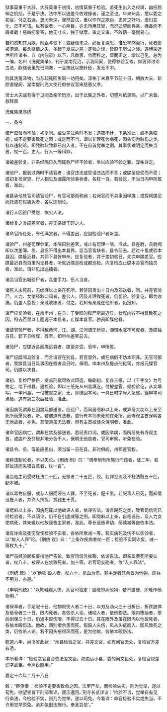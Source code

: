 狱事莫重于大辟，大辟莫重于初情，初情莫重于检验。盖死生出入之权舆，幽枉屈伸之机括，于是乎决。法中所以通差今佐理掾者，谨之至也。年来州县，悉以委之初官，付之右选，更历未深，骤然尝试，重以仵作之欺伪，吏胥之奸巧，虚幻变化，茫不可诘。纵有敏者，一心两目，亦无所用其智，而况遥望而弗亲，掩鼻而不屑者哉！慈四叨臬寄，他无寸长，独于狱案，审之又审，不敢萌一毫慢易心。

若灼然知其为欺，则亟与驳下；或疑信未决，必反复深思，惟恐率然而行，死者虚被涝漉。每念狱情之失，多起于发端之差；定验之误，皆原于历试之浅。遂博采近世所传诸书，自《内恕录》以下，凡数家，会而稡之，厘而正之，增以己见，总为一编，名曰《洗冤集录》，刊于湖南宪治，示我同寅，使得参验互考，如医师讨论古法，脉络表里先已洞澈，一旦按此以施针砭，发无不中。

则其洗冤泽物，当与起死回生同一功用矣。淳祐丁末嘉平节前十日，朝散大夫、新除直秘阁、湖南提刑充大使行府参议官宋慈惠父序。

贤士大夫或有得于见闻及亲所历涉，出于此集之外者，切望片纸录赐，以广未备。慈拜禀

洗冤集录序终

一、条令

诸尸应验而不验；初复同。或受差过两时不发；遇夜不计，下条准此；或不亲临视；或不定要害致死之因；或定而不当，谓以非理死为病死，因头伤为胁伤之类。各以违制论。即凭验状致罪已出入者，不在自首觉举之例。其事状难明定而失当者，杖一百。吏人、行人一等科罪。

诸被差验复，非系经隔日久而辄称尸坏不验者，坐以应验不验之罪。淳祐详定。

诸验尸，报到过两时不请官者；请官违法或受请违法而不言；或牒至应受而不受；或初复检官吏、行人相见及漏露所验事状者，各杖一百。若验讫，不当日内申所属者，准此。

诸县承他处官司请官验尸，有官可那而称阙；若阙官而不具事因申牒；或探伺牒至而托故在假被免者，各以违制论。 

诸行人因验尸受财，依公人法。

诸检复之类应差官者，差无亲嫌干碍之人。

诸命官所任处，有任满赏者，不得差出，应副检验尸者听差。

诸验尸，州差司理参军，本院囚别差官，或止有司理一院，准此。县差尉，县尉阙即以次差簿、丞，县丞不得出本县界。监当官皆缺者，县令前去。若过十里或验本县囚，牒最近县，其郭下县皆申州。应复验者，并于差初验日，先次申牒差官。应牒最近县而百里内无县者，听就近牒巡检或都巡检。内复检应止牒本县官而独员者，准此。谓非见出巡捕者。 

诸监当官出城验尸者，县差手力、伍人当直。

诸死人未死前，无缌麻以上亲在死所，若禁囚责出十日内及部送者，同。并差官验尸。人力、女使经取口词者，差公人。囚及非理致死者，仍复验。验复讫，即为收瘗。仍差人监视；亲戚收瘗者，付之。若知有亲戚在他所者，仍报知。

诸尸应复验者，在州申州；在县，于受牒时牒尸所最近县。状牒内各不得具致死之因。相去百里以上而远于本县者，止牒本县官。独员即牒他县。

诸请官验尸者，不得越黄河、江、湖，江河谓无桥梁，湖谓水涨不可度者。及牒独员县。郭下县听牒，牒至，即申州差官前去。

诸验尸，应牒近县而牒远县者，牒至亦受。验毕，申所属。

诸尸应牒邻县验复，而合请官在别县，若百里外，或在病假不妨本职非。无官可那者，受牒县当日具事因在假者具日时。保明，申本州及提点刑狱司，并报元牒官司，仍牒以次县。

诸初、复检尸格目，提点刑狱司依式印造。每副初、复各三纸，以《千字文》为号凿定，给下州县。遇检验，即以三纸先从州县填讫，付被差官。候检验讫，从实填写。一申州县，一付被害之家，无，即缴回本司。一具日时字号入急递，径申本司点检。遇有第三次后检验，准此。

诸因病死谓非在囚禁及部送者。应验尸，而同居缌麻以上亲，或异居大功以上亲至死所而愿免者，听。若僧道有法眷，童行有本师未死前在死所，而寺观主首保明各无他故者，亦免。其僧道虽无法眷，但有主首或徒众保明者，准此。

诸命官因病亡，谓非在禁及部送者。若经责口词，或因卒病，而所居处有寺观主首，或店户及邻居并地分合干人，保明无他故者，官司审察，听免检验。 

诸县令、丞、簿虽应差出，须当留一员在县。非时俱阙，州郡差官权。 

诸称违制论者，不以失论。《刑统·制》曰：“谓奉制有所施行而违者，徒二年，若非故违而失错旨意者，杖一百”。

诸监临主司受财枉法二十匹，无禄者二十五匹，绞。若罪至流及不枉法赃五十匹，配本城。

诸以毒物自服，或与人服而诬告人罪，不至死者，配千里。若服毒人已死，而知情诬告人者，并许人捕捉，赏钱五十贯。

诸缌麻以上亲，因病死辄以他故诬人者，依诬告法，谓言殴死之类，致官司信凭已经检验者。不以荫论，仍不在引虚减等之例。即缌麻以上亲，自相诬告，及人力女使病死，其亲辄以他故诬告主家者，准此。尊长诬告卑幼，荫赎减等自依本法。

诸有诈病及死伤受使检验不实者，各依所欺减一等。若实病死及伤不以实验者，以“故入人罪”论。《刑统·议》曰：“上条诈疾病者杖一百；检验不实同诈妄，减一等杖九十。” 

诸尸虽经验而系妄指他尸告论，致官司信凭推鞠，依诬告法。即亲属至死所妄认者，杖八十。被诬人在禁致死者，加三等。若官司妄勘者，依“入人罪法”。

《刑统·疏》：“以‘他物’殴人者，杖六十。见血为伤。非手足者其余皆为他物，即兵不用刃，亦是。” 

《申明刑统》：“以靴鞋踢人伤，从官司验定：坚硬即从他物，若不坚硬，即难作他物例。” 

诸保辜者，手足限十日，他物殴伤人者二十日，以刃及汤火三十日折日，折跌肢体及破骨者三十日。限内死者，各依杀人论。诸啮人者，依他物法。限内堕胎者，堕后别保三十日，仍通本殴伤限，不得过五十日。其在限外及虽在限内以他故死者，各依本殴伤法。他故，谓别增余患而死。假殴人头伤，风从头疮而入、因风致死之类，仍依杀人论。若不因头疮得风而死，是为他故，各依本殴伤法。

乾道六年，尚书省此状：“州县检验之官，并差文官，如有阙官去处，复检官方差右选。

本所看详：“检验之官自合依法差文臣。如边远小县，委的阙文臣处，复检官权差识字武臣。今声说照用。”

嘉定十六年二月十八日 

敕：“臣僚奏：‘检验不定要害致命之因，法至严矣。而检验失实，则为觉举，遂以苟免。欲望睿旨下刑部看详，颁示遵用。’刑寺长贰详议：‘检验不当，觉举自有见行条法，今检验不实，则乃为觉举，遂以苟免。今看详：命官检验不实或失当，不许用觉举原免。余并依旧法施行。奉圣旨依’。”

